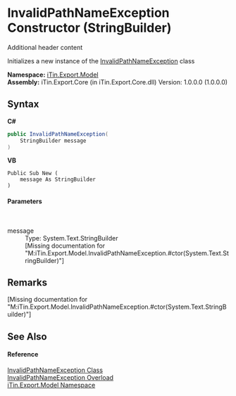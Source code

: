 # InvalidPathNameException Constructor (StringBuilder)
Additional header content 

Initializes a new instance of the <a href="e1597758-9845-9910-25a5-aeb6c889effb">InvalidPathNameException</a> class

**Namespace:**&nbsp;<a href="ef57ffcc-e95e-b212-5a46-9aa6f5a3511f">iTin.Export.Model</a><br />**Assembly:**&nbsp;iTin.Export.Core (in iTin.Export.Core.dll) Version: 1.0.0.0 (1.0.0.0)

## Syntax

**C#**<br />
``` C#
public InvalidPathNameException(
	StringBuilder message
)
```

**VB**<br />
``` VB
Public Sub New ( 
	message As StringBuilder
)
```


#### Parameters
&nbsp;<dl><dt>message</dt><dd>Type: System.Text.StringBuilder<br />\[Missing <param name="message"/> documentation for "M:iTin.Export.Model.InvalidPathNameException.#ctor(System.Text.StringBuilder)"\]</dd></dl>

## Remarks
\[Missing <remarks> documentation for "M:iTin.Export.Model.InvalidPathNameException.#ctor(System.Text.StringBuilder)"\]

## See Also


#### Reference
<a href="e1597758-9845-9910-25a5-aeb6c889effb">InvalidPathNameException Class</a><br /><a href="d7d833ef-c2a7-43d9-195b-3d72d38a9a9f">InvalidPathNameException Overload</a><br /><a href="ef57ffcc-e95e-b212-5a46-9aa6f5a3511f">iTin.Export.Model Namespace</a><br />